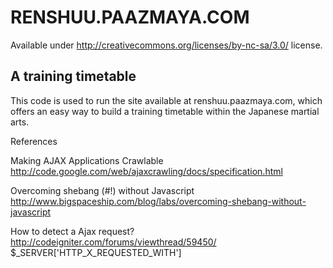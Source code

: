 RENSHUU.PAAZMAYA.COM
====================
Available under http://creativecommons.org/licenses/by-nc-sa/3.0/ license.

A training timetable
---------------------

This code is used to run the site available at renshuu.paazmaya.com, which offers an easy way to build a training timetable within the Japanese martial arts.


References

Making AJAX Applications Crawlable
http://code.google.com/web/ajaxcrawling/docs/specification.html

Overcoming shebang (#!) without Javascript
http://www.bigspaceship.com/blog/labs/overcoming-shebang-without-javascript

How to detect a Ajax request?
http://codeigniter.com/forums/viewthread/59450/
$_SERVER['HTTP_X_REQUESTED_WITH']

